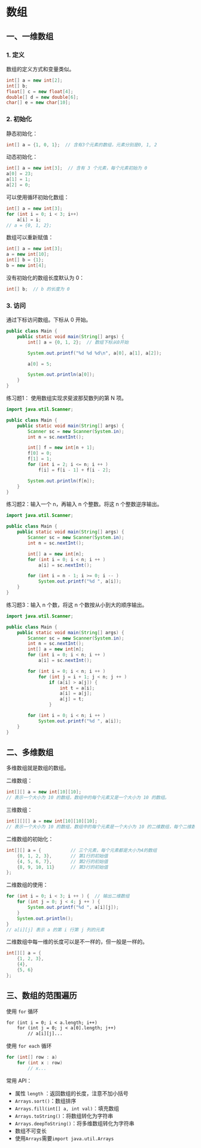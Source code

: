 # 数组

## 一、一维数组

### 1. 定义

数组的定义方式和变量类似。

```java
int[] a = new int[2];
int[] b;
float[] c = new float[4];
double[] d = new double[6];
char[] e = new char[10];
```

### 2. 初始化

静态初始化：

```java
int[] a = {1, 0, 1};  // 含有3个元素的数组，元素分别是0, 1, 2
```

动态初始化：

```java
int[] a = new int[3];  // 含有 3 个元素，每个元素初始为 0
a[0] = 23;
a[1] = 1;
a[2] = 0;
```

可以使用循环初始化数组：

```java
int[] a = new int[3];
for (int i = 0; i < 3; i++)
    a[i] = i;
// a = {0, 1, 2};
```

数组可以重新赋值：

```java
int[] a = new int[3];
a = new int[10];
int[] b = {1};
b = new int[4];
```

没有初始化的数组长度默认为 0：

```java
int[] b;  // b 的长度为 0
```

### 3. 访问

通过下标访问数组。下标从 0 开始。

```java
public class Main {
    public static void main(String[] args) {
        int[] a = {0, 1, 2};  // 数组下标从0开始

        System.out.printf("%d %d %d\n", a[0], a[1], a[2]);

        a[0] = 5;

        System.out.println(a[0]);
    }
}
```

练习题1： 使用数组实现求斐波那契数列的第 N 项。

```java
import java.util.Scanner;

public class Main {
    public static void main(String[] args) {
        Scanner sc = new Scanner(System.in);
        int n = sc.nextInt();

        int[] f = new int[n + 1];
        f[0] = 0;
        f[1] = 1;
        for (int i = 2; i <= n; i ++ )
            f[i] = f[i - 1] + f[i - 2];

        System.out.println(f[n]);
    }
}
```

练习题2：输入一个 n，再输入 n 个整数。将这 n 个整数逆序输出。

```java
import java.util.Scanner;

public class Main {
    public static void main(String[] args) {
        Scanner sc = new Scanner(System.in);
        int n = sc.nextInt();

        int[] a = new int[n];
        for (int i = 0; i < n; i ++ )
            a[i] = sc.nextInt();

        for (int i = n - 1; i >= 0; i -- )
            System.out.printf("%d ", a[i]);
    }
}
```

练习题3：输入 n 个数，将这 n 个数按从小到大的顺序输出。

```java
import java.util.Scanner;

public class Main {
    public static void main(String[] args) {
        Scanner sc = new Scanner(System.in);
        int n = sc.nextInt();
        int[] a = new int[n];
        for (int i = 0; i < n; i ++ )
            a[i] = sc.nextInt();

        for (int i = 0; i < n; i ++ )
            for (int j = i + 1; j < n; j ++ )
                if (a[i] > a[j]) {
                    int t = a[i];
                    a[i] = a[j];
                    a[j] = t;
                }

        for (int i = 0; i < n; i ++ )
            System.out.printf("%d ", a[i]);
    }
}
```

## 二、多维数组

多维数组就是数组的数组。

二维数组：

```java
int[][] a = new int[10][10];
// 表示一个大小为 10 的数组，数组中的每个元素又是一个大小为 10 的数组。
```

三维数组：

```java
int[][][] a = new int[10][10][10];
// 表示一个大小为 10 的数组，数组中的每个元素是一个大小为 10 的二维数组，每个二维数组中的每个元素是一个大小为 10 的一维数组。
```

二维数组的初始化：

```java
int[][] a = {           // 三个元素，每个元素都是大小为4的数组
    {0, 1, 2, 3},       // 第1行的初始值
    {4, 5, 6, 7},       // 第2行的初始值
    {8, 9, 10, 11}      // 第3行的初始值
};
```

二维数组的使用：

```java
for (int i = 0; i < 3; i ++ ) {  // 输出二维数组
    for (int j = 0; j < 4; j ++ ) {
        System.out.printf("%d ", a[i][j]);
    }
    System.out.println();
}
// a[i][j] 表示 a 的第 i 行第 j 列的元素
```

二维数组中每一维的长度可以是不一样的，但一般是一样的。

```java
int[][] a = {
    {1, 2, 3},
    {4},
    {5, 6}
};
```



## 三、数组的范围遍历

使用 `for` 循环

```1
for (int i = 0; i < a.length; i++)
    for (int j = 0; j < a[0].length; j++)
    	// a[i][j]...
```

使用 `for each` 循环

```java
for (int[] row : a)
    for (int x : row)
        // x...
```

常用 API：

+ 属性 `length` ：返回数组的长度，注意不加小括号
+ `Arrays.sort()`：数组排序
+ `Arrays.fill(int[] a, int val)`：填充数组
+ `Arrays.toString()`：将数组转化为字符串
+ `Arrays.deepToString()`：将多维数组转化为字符串
+ 数组不可变长
+ 使用`Arrays`需要`import java.util.Arrays`